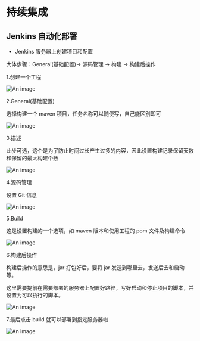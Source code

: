 # 持续集成

## Jenkins 自动化部署

- Jenkins 服务器上创建项目和配置

大体步骤：General(基础配置)→ 源码管理 → 构建 → 构建后操作

1.创建一个工程

![An image](/vuecomp/guideImg/Jenkins.png)

2.General(基础配置)

选择构建一个 maven 项目，任务名称可以随便写，自己能区别即可

![An image](/vuecomp/guideImg/Jenkins1.png)

3.描述

此步可选，这个是为了防止时间过长产生过多的内容，因此设置构建记录保留天数和保留的最大构建个数

![An image](/vuecomp/guideImg/Jenkins2.png)

4.源码管理

设置 Git 信息

![An image](/vuecomp/guideImg/Jenkins3.png)

5.Build

这是设置构建的一个选项，如 maven 版本和使用工程的 pom 文件及构建命令

![An image](/vuecomp/guideImg/Jenkins4.png)

6.构建后操作

构建后操作的意思是，jar 打包好后，要将 jar 发送到哪里去，发送后去和启动等。

这里需要提前在需要部署的服务器上配置好路径，写好启动和停止项目的脚本，并设置为可以执行的脚本。

![An image](/vuecomp/guideImg/Jenkins5.png)

7.最后点击 build 就可以部署到指定服务器啦

![An image](/vuecomp/guideImg/Jenkins6.png)
